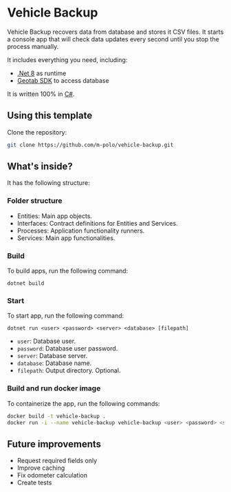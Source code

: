 # Vehicle Backup

Vehicle Backup recovers data from database and stores it CSV files. It starts a console app that will check data updates every second until you stop the process manually.

It includes everything you need, including:

- [.Net 8](https://learn.microsoft.com/es-es/dotnet/core/whats-new/dotnet-8/overview) as runtime
- [Geotab SDK](https://developers.geotab.com/myGeotab/introduction) to access database

It is written 100% in [C#](https://learn.microsoft.com/es-es/dotnet/csharp/whats-new/csharp-12).

## Using this template

Clone the repository:

```sh
git clone https://github.com/m-polo/vehicle-backup.git
```

## What's inside?

It has the following structure:

### Folder structure

- Entities: Main app objects.
- Interfaces: Contract definitions for Entities and Services.
- Processes: Application functionality runners.
- Services: Main app functionalities.

### Build

To build apps, run the following command:

```
dotnet build
```

### Start

To start app, run the following command:

```
dotnet run <user> <password> <server> <database> [filepath]
```

- `user`: Database user.
- `password`: Database user password.
- `server`: Database server.
- `database`: Database name.
- `filepath`: Output directory. Optional.

### Build and run docker image

To containerize the app, run the following commands:

```sh
docker build -t vehicle-backup .
docker run -i --name vehicle-backup vehicle-backup <user> <password> <server> <database> [filepath]
 ```

## Future improvements
- Request required fields only
- Improve caching
- Fix odometer calculation
- Create tests
